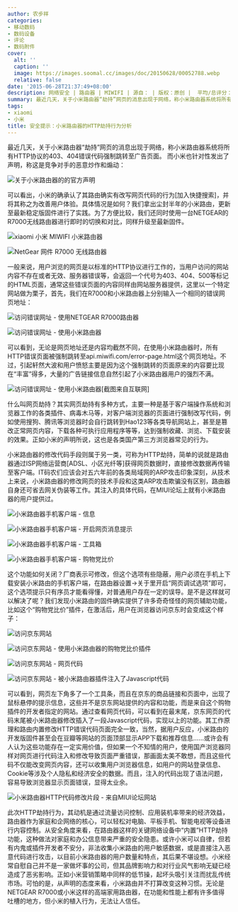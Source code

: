 ```yaml
---
author: 农步祥
categories:
- 移动数码
- 数码设备
- 评论
- 数码附件
cover:
  alt: ''
  caption: ''
  image: https://images.soomal.cc/images/doc/20150628/00052788.webp
  relative: false
date: '2015-06-28T21:37:49+08:00'
description: 网络安全 | 路由器 | MIWIFI | 源自： | 版权：原创 |  平均/总评分：09.67/1654
summary: 最近几天，关于小米路由器“劫持”网页的消息出现于网络，称小米路由器系统将所有HTTP协议的403、404错误代码强制跳转至广告页面。 而小米也针对性发出了声明，称这是竞争对手的恶意炒作和煽动。实际的情况又是如何？
tags:
- xiaomi
- 小米
title: 安全提示：小米路由器的HTTP劫持行为分析
---
```


最近几天，关于小米路由器“劫持”网页的消息出现于网络，称小米路由器系统将所有HTTP协议的403、404错误代码强制跳转至广告页面。 而小米也针对性发出了声明，称这是竞争对手的恶意炒作和煽动：



![关于小米路由器的的官方声明](https://images.soomal.cc/images/doc/20150628/00052785.webp)



可以看出，小米的确承认了其路由确实有改写网页代码的行为[加入快捷搜索]，并将其称之为改善用户体验。具体情况是如何？我们拿出尘封半年的小米路由，更新至最新稳定版固件进行了实践。为了方便比较，我们还同时使用一台NETGEAR的R7000无线路由器进行即时的切换和对比，同样升级至最新固件。



![xiaomi 小米 MIWIFI 小米路由器](https://images.soomal.cc/images/doc/20140219/00040448_01.webp)



![NetGear 网件 R7000 无线路由器](https://images.soomal.cc/images/doc/20140806/00044696_01.webp)



一般来说，用户浏览的网页是以标准的HTTP协议进行工作的，当用户访问的网站内容不存在或者无效、服务器错误等，会返回一个代号为403、404、500等标记的HTML页面，通常这些错误页面的内容同样由网站服务器提供，这里以一个特定网站做为栗子，首先，我们在R7000和小米路由器上分别输入一个相同的错误网页地址：



![访问错误网址 - 使用NETGEAR R7000路由器](https://images.soomal.cc/images/doc/20150628/00052749_01.webp)



![访问错误网址 - 使用小米路由器](https://images.soomal.cc/images/doc/20150628/00052750_01.webp)



可以看到，无论是网页地址还是内容均截然不同，在使用小米路由器时，所有HTTP错误页面被强制跳转至api.miwifi.com/error-page.html这个网页地址。不过，引起轩然大波和用户愤怒主要是因为这个强制跳转的页面原来的内容要比现在“丰富”得多，大量的广告链接信息自然引起了小米路由器用户的强烈不满。



![访问错误网址 - 使用小米路由器[截图来自互联网]](https://images.soomal.cc/images/doc/20150628/00052773.webp)



什么叫网页劫持？其实网页劫持有多种方式，主要一种是基于客户端操作系统和浏览器工作的各类插件、病毒木马等，对客户端浏览器的页面进行强制改写代码，例如使用搜狗、腾讯等浏览器时会自行跳转到Hao123等各类导航网站上，甚至是篡改正常网页内容，下载各种可执行应用程序等等，达到强制收藏、浏览、下载安装的效果。正如小米的声明所说，这也是各类国产第三方浏览器常见的行为。



小米路由器的修改代码手段则属于另一类，可称为HTTP劫持，简单的说就是路由器通过ISP网络运营商[ADSL、小区光纤等]获得网页数据时，直接修改数据再传输至客户端。IT码农们应该会对五六年前的各类局域网的ARP攻击印象深刻，从技术上来说，小米路由器的修改网页的技术手段和这类ARP攻击欺骗没有区别，路由器自身还可省去网关伪装等工作。其注入的具体代码，在MIUI论坛上就有小米路由器的用户提供过。



![小米路由器手机客户端 - 信息](https://images.soomal.cc/images/doc/20150628/00052780_01.webp)



![小米路由器手机客户端 - 开启网页消息提示](https://images.soomal.cc/images/doc/20150628/00052781_01.webp)



![小米路由器手机客户端 - 工具箱](https://images.soomal.cc/images/doc/20150628/00052782_01.webp)



![小米路由器手机客户端 - 购物党比价](https://images.soomal.cc/images/doc/20150628/00052783_01.webp)



这个功能如何关闭？厂商表示可修改，但这个选项有些隐蔽，用户必须在手机上下载安装小米路由的手机客户端，在路由器设置->关于里开启“网页调试选项”即可，这个选项提示只有序员才能看得懂，对普通用户存在一定的误导。是不是这样就可以解决了呢？我们发现小米路由的固件确实提供了许多奇奇怪怪的网页辅助功能，比如这个“购物党比价”插件，在激活后，用户在浏览器访问京东时会变成这个样子：



![访问京东网站](https://images.soomal.cc/images/doc/20150628/00052775_01.webp)



![访问京东网站 - 使用小米路由器的购物党比价插件](https://images.soomal.cc/images/doc/20150628/00052776_01.webp)



![访问京东网站 - 网页代码](https://images.soomal.cc/images/doc/20150628/00052778_01.webp)



![访问京东网站 - 被小米路由器插件注入了Javascript代码](https://images.soomal.cc/images/doc/20150628/00052779_01.webp)



可以看到，网页左下角多了一个工具条，而且在京东的商品链接和页面中，出现了鼠标悬停的提示信息，这些并不是京东网站提供的内容和功能，而是来自这个购物插件的开发者指定的网站。通过查看网页代码，可以看到在最末尾，京东网页的代码末尾被小米路由器修改插入了一段Javascript代码，实现以上的功能。其工作原理和路由内置修改HTTP错误代码页面完全一致，当然，据用户反应，小米路由的开发版固件甚至会在豆瓣等网站的页面顶部显示APP下载和推荐信息……或许会有人认为这些功能存在一定实用价值，但如果一个不知情的用户，使用国产浏览器同样对网页进行代码注入和修改导致页面严重错误，那画面太美不敢想，而且这些代码不仅能改变网页内容，还可以收集用户浏览器信息，如用户的网站登录信息、Cookie等涉及个人隐私和经济安全的数据。而且，注入的代码出现了语法问题，容易导致浏览器显示页面错误，显得太业余。



![小米路由器HTTP代码修改片段 - 来自MIUI论坛网站](https://images.soomal.cc/images/doc/20150628/00052787.webp)



此次HTTP劫持行为，其动机是通过流量访问控制、应用装机率带来的经济效益，路由器作为家庭和企网络的核心，可以轻松对电脑、平板手机、智能电视等设备进行内容控制。从安全角度来看，在路由器这样的关键网络设备中“内置”HTTP劫持功能，这种做法对家庭和办公信息带来严重的安全隐患。或许小米可以自律，但若有内鬼或插件开发者不安分，非法收集小米路由的用户敏感数据，或是直接注入恶意代码进行攻击，以目前小米路由器的用户数量和特点，其后果不堪设想。小米经常自慰自己并不是一家做坏事的公司，但其品牌影响力和对行业风气影响无疑已经造成了恶劣影响。正如小米营销策略中同样的低节操，起坏头吸引关注而扰乱传统市场。可怕的是，从声明的态度来看，小米路由并不打算改变这种习惯。无论是NETGEAR R7000或小米这样的高端家用路由器，在功能和性能上都有许多值得吐槽的地方，但小米的植入行为，无法让人信任。